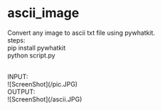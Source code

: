 # ascii_image
Convert any image to ascii txt file using pywhatkit.
<br />
steps:
<br />
pip install pywhatkit
<br />
python script.py

<br />
INPUT:
<br/>
![ScreenShot](/pic.JPG)
<br />
OUTPUT:
<br/>
![ScreenShot](/ascii.JPG)
